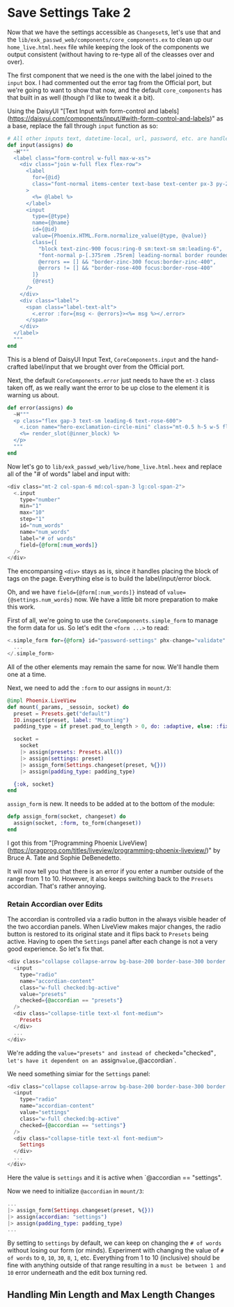 # Save Settings Take 2

Now that we have the settings accessible as `Changeset`s, let's use that and
the `lib/exk_passwd_web/components/core_components.ex` to clean up our
`home_live.html.heex` file while keeping the look of the components we output
consistent (without having to re-type all of the cleasses over and over).

The first component that we need is the one with the label joined to the
`input` box. I had commented out the error tag from the Official port,
but we're going to want to show that now, and the default `core_components`
has that built in as well (though I'd like to tweak it a bit).

Using the DaisyUI "[Text Input with form-control and labels]
(https://daisyui.com/components/input/#with-form-control-and-labels)" as
a base, replace the fall through `input` function as so:

```elixir
# All other inputs text, datetime-local, url, password, etc. are handled here...
def input(assigns) do
  ~H"""
  <label class="form-control w-full max-w-xs">
    <div class="join w-full flex flex-row">
      <label
        for={@id}
        class="font-normal items-center text-base text-center px-3 py-2 bg-gray-100 border rounded-l-lg border-zinc-300 flex-none"
      >
        <%= @label %>
      </label>
      <input
        type={@type}
        name={@name}
        id={@id}
        value={Phoenix.HTML.Form.normalize_value(@type, @value)}
        class={[
          "block text-zinc-900 focus:ring-0 sm:text-sm sm:leading-6",
          "font-normal p-[.375rem .75rem] leading-normal border rounded-r-lg flex-auto w-1",
          @errors == [] && "border-zinc-300 focus:border-zinc-400",
          @errors != [] && "border-rose-400 focus:border-rose-400"
        ]}
        {@rest}
      />
    </div>
    <div class="label">
      <span class="label-text-alt">
        <.error :for={msg <- @errors}><%= msg %></.error>
      </span>
    </div>
  </label>
  """
end
```

This is a blend of DaisyUI Input Text, `CoreComponents.input` and the
hand-crafted label/input that we brought over from the Official port.

Next, the default `CoreComponents.error` just needs to have the `mt-3`
class taken off, as we really want the error to be up close to the
element it is warning us about.

```elixir
def error(assigns) do
  ~H"""
  <p class="flex gap-3 text-sm leading-6 text-rose-600">
    <.icon name="hero-exclamation-circle-mini" class="mt-0.5 h-5 w-5 flex-none" />
    <%= render_slot(@inner_block) %>
  </p>
  """
end
```

Now let's go to `lib/exk_passwd_web/live/home_live.html.heex` and replace
all of the "# of words" label and input with:

```elixir
<div class="mt-2 col-span-6 md:col-span-3 lg:col-span-2">
  <.input
    type="number"
    min="1"
    max="10"
    step="1"
    id="num_words"
    name="num_words"
    label="# of words"
    field={@form[:num_words]}
  />
</div>
```

The encompansing `<div>` stays as is, since it handles placing the block of
tags on the page. Everything else is to build the label/input/error block.

Oh, and we have `field={@form[:num_words]}` instead of
`value={@settings.num_words}` now. We have a little bit more preparation
to make this work.

First of all, we're going to use the `CoreComponents.simple_form` to manage
the form data for us. So let's edit the `<form ...>` to read:

```elixir
<.simple_form for={@form} id="password-settings" phx-change="validate" phx-submit="apply">
  ...
</.simple_form>
 ```

 All of the other elements may remain the same for now. We'll handle them
 one at a time.

 Next, we need to add the `:form` to our assigns in `mount/3`:

 ```elixir
 @impl Phoenix.LiveView
 def mount(_params, _sessoin, socket) do
   preset = Presets.get("default")
   IO.inspect(preset, label: "Mounting")
   padding_type = if preset.pad_to_length > 0, do: :adaptive, else: :fixed

   socket =
     socket
     |> assign(presets: Presets.all())
     |> assign(settings: preset)
     |> assign_form(Settings.changeset(preset, %{}))
     |> assign(padding_type: padding_type)

   {:ok, socket}
 end
```

`assign_form` is new. It needs to be added at to the bottom of the module:

```elixir
defp assign_form(socket, changeset) do
  assign(socket, :form, to_form(changeset))
end
```

I got this from "[Programming Phoenix LiveView]
(https://pragprog.com/titles/liveview/programming-phoenix-liveview/)" by
Bruce A. Tate and Sophie DeBenedetto.

It will now tell you that there is an error if you enter a number outside
of the range from 1 to 10. However, it also keeps switching back to the
`Presets` accordian. That's rather annoying.

### Retain Accordian over Edits

The accordian is controlled via a radio button in the always visible header
of the two accordian panels. When LiveView makes major changes, the radio
button is restored to its original state and it flips back to `Presets`
being active. Having to open the `Settings` panel after each change is not
a very good experience. So let's fix that.

```elixir
<div class="collapse collapse-arrow bg-base-200 border-base-300 border rounded-b-none">
  <input
    type="radio"
    name="accordian-content"
    class="w-full checked:bg-active"
    value="presets"
    checked={@accordian == "presets"}
  />
  <div class="collapse-title text-xl font-medium">
    Presets
  </div>
  ...
</div>
```

We're adding the `value="presets" and instead of `checked="checked"`, let's
have it dependent on an `assign` value, `@accordian`.

We need something simiar for the `Settings` panel:

```elixir
<div class="collapse collapse-arrow bg-base-200 border-base-300 border rounded-t-none">
  <input
    type="radio"
    name="accordian-content"
    value="settings"
    class="w-full checked:bg-active"
    checked={@accordian == "settings"}
  />
  <div class="collapse-title text-xl font-medium">
    Settings
  </div>
  ...
</div>
```

Here the value is `settings` and it is active when `@accordian == "settings".

Now we need to initialize `@accordian` in `mount/3`:

```elixir
...
|> assign_form(Settings.changeset(preset, %{}))
|> assign(accordian: "settings")
|> assign(padding_type: padding_type)
...
```

By setting to `settings` by default, we can keep on changing the `# of words`
without losing our form (or minds). Experiment with changing the value of
`# of words` to `0`, `10`, `30`, `8`, `1`, etc. Everything from 1 to 10
(inclusive) should be fine with anything outside of that range resulting in
a `must be between 1 and 10` error underneath and the edit box turning
red.

## Handling Min Length and Max Length Changes
